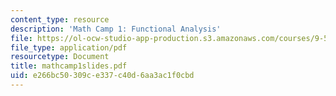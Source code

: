```yaml
---
content_type: resource
description: 'Math Camp 1: Functional Analysis'
file: https://ol-ocw-studio-app-production.s3.amazonaws.com/courses/9-520-statistical-learning-theory-and-applications-spring-2003/e266bc50309ce337c40d6aa3ac1f0cbd_mathcamp1slides.pdf
file_type: application/pdf
resourcetype: Document
title: mathcamp1slides.pdf
uid: e266bc50-309c-e337-c40d-6aa3ac1f0cbd
---
```

